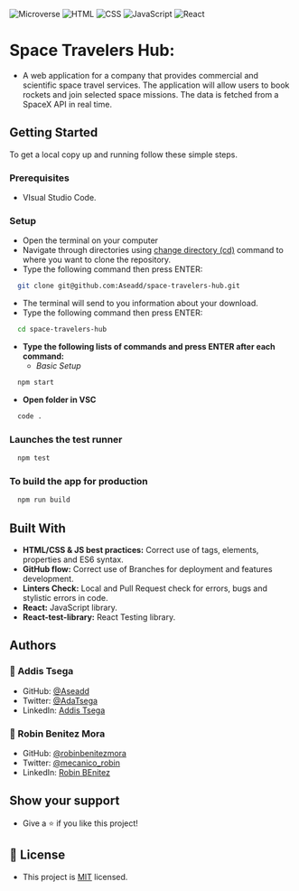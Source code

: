 ![Microverse](https://img.shields.io/badge/Microverse-blueviolet) ![HTML](https://img.shields.io/badge/-HTML-orange) ![CSS](https://img.shields.io/badge/-CSS-blue) ![JavaScript](https://img.shields.io/badge/-JavaScript-yellow) ![React](https://img.shields.io/badge/-react-green)

# Space Travelers Hub:

- A web application for a company that provides commercial and scientific space travel services. The application will allow users to book rockets and join selected space missions. The data is fetched from a SpaceX API in real time.

## Getting Started

To get a local copy up and running follow these simple steps.

### Prerequisites

- VIsual Studio Code.

### Setup

- Open the terminal on your computer
- Navigate through directories using [change directory (cd)](https://www.howtogeek.com/659411/how-to-change-directories-in-command-prompt-on-windows-10) command to where you want to clone the repository.
- Type the following command then press ENTER:

```sh
  git clone git@github.com:Aseadd/space-travelers-hub.git
```

- The terminal will send to you information about your download.
- Type the following command then press ENTER:

```sh
  cd space-travelers-hub
```

- **Type the following lists of commands and press ENTER after each command:**
  - _Basic Setup_

```sh
  npm start
```

- **Open folder in VSC**

```sh
  code .
```

### Launches the test runner

```sh
  npm test
```

### To build the app for production

```sh
  npm run build
```

## Built With

- **HTML/CSS & JS best practices:** Correct use of tags, elements, properties and ES6 syntax.
- **GitHub flow:** Correct use of Branches for deployment and features development.
- **Linters Check:** Local and Pull Request check for errors, bugs and stylistic errors in code.
- **React:** JavaScript library.
- **React-test-library:** React Testing library.

## Authors

### 👤 Addis Tsega

- GitHub: [@Aseadd](https://github.com/Aseadd)
- Twitter: [@AdaTsega](https://twitter.com/AdaTsega)
- LinkedIn: [Addis Tsega](https://www.linkedin.com/in/addis-tsega-422789195/)

### 👤 Robin Benitez Mora

- GitHub: [@robinbenitezmora](https://github.com/robinbenitezmora)
- Twitter: [@mecanico_robin](https://twitter.com/mecanico_robin)
- LinkedIn: [Robin BEnitez](https://www.linkedin.com/in/robin-benitez-mora-manizales)

## Show your support

- Give a ⭐️ if you like this project!

## 📝 License

- This project is [MIT](./LICENSE) licensed.
